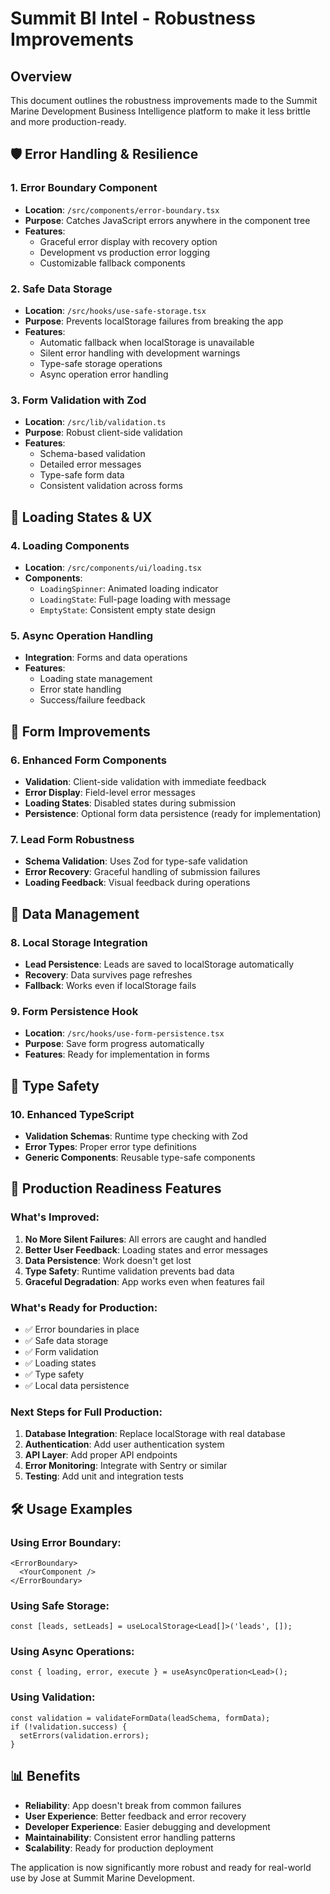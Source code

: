 # Summit BI Intel - Robustness Improvements

## Overview
This document outlines the robustness improvements made to the Summit Marine Development Business Intelligence platform to make it less brittle and more production-ready.

## 🛡️ Error Handling & Resilience

### 1. Error Boundary Component
- **Location**: `/src/components/error-boundary.tsx`
- **Purpose**: Catches JavaScript errors anywhere in the component tree
- **Features**:
  - Graceful error display with recovery option
  - Development vs production error logging
  - Customizable fallback components

### 2. Safe Data Storage
- **Location**: `/src/hooks/use-safe-storage.tsx`
- **Purpose**: Prevents localStorage failures from breaking the app
- **Features**:
  - Automatic fallback when localStorage is unavailable
  - Silent error handling with development warnings
  - Type-safe storage operations
  - Async operation error handling

### 3. Form Validation with Zod
- **Location**: `/src/lib/validation.ts`
- **Purpose**: Robust client-side validation
- **Features**:
  - Schema-based validation
  - Detailed error messages
  - Type-safe form data
  - Consistent validation across forms

## 🔄 Loading States & UX

### 4. Loading Components
- **Location**: `/src/components/ui/loading.tsx`
- **Components**:
  - `LoadingSpinner`: Animated loading indicator
  - `LoadingState`: Full-page loading with message
  - `EmptyState`: Consistent empty state design

### 5. Async Operation Handling
- **Integration**: Forms and data operations
- **Features**:
  - Loading state management
  - Error state handling
  - Success/failure feedback

## 📝 Form Improvements

### 6. Enhanced Form Components
- **Validation**: Client-side validation with immediate feedback
- **Error Display**: Field-level error messages
- **Loading States**: Disabled states during submission
- **Persistence**: Optional form data persistence (ready for implementation)

### 7. Lead Form Robustness
- **Schema Validation**: Uses Zod for type-safe validation
- **Error Recovery**: Graceful handling of submission failures
- **Loading Feedback**: Visual feedback during operations

## 💾 Data Management

### 8. Local Storage Integration
- **Lead Persistence**: Leads are saved to localStorage automatically
- **Recovery**: Data survives page refreshes
- **Fallback**: Works even if localStorage fails

### 9. Form Persistence Hook
- **Location**: `/src/hooks/use-form-persistence.tsx`
- **Purpose**: Save form progress automatically
- **Features**: Ready for implementation in forms

## 🔧 Type Safety

### 10. Enhanced TypeScript
- **Validation Schemas**: Runtime type checking with Zod
- **Error Types**: Proper error type definitions
- **Generic Components**: Reusable type-safe components

## 🚀 Production Readiness Features

### What's Improved:
1. **No More Silent Failures**: All errors are caught and handled
2. **Better User Feedback**: Loading states and error messages
3. **Data Persistence**: Work doesn't get lost
4. **Type Safety**: Runtime validation prevents bad data
5. **Graceful Degradation**: App works even when features fail

### What's Ready for Production:
- ✅ Error boundaries in place
- ✅ Safe data storage
- ✅ Form validation
- ✅ Loading states
- ✅ Type safety
- ✅ Local data persistence

### Next Steps for Full Production:
1. **Database Integration**: Replace localStorage with real database
2. **Authentication**: Add user authentication system
3. **API Layer**: Add proper API endpoints
4. **Error Monitoring**: Integrate with Sentry or similar
5. **Testing**: Add unit and integration tests

## 🛠️ Usage Examples

### Using Error Boundary:
```tsx
<ErrorBoundary>
  <YourComponent />
</ErrorBoundary>
```

### Using Safe Storage:
```tsx
const [leads, setLeads] = useLocalStorage<Lead[]>('leads', []);
```

### Using Async Operations:
```tsx
const { loading, error, execute } = useAsyncOperation<Lead>();
```

### Using Validation:
```tsx
const validation = validateFormData(leadSchema, formData);
if (!validation.success) {
  setErrors(validation.errors);
}
```

## 📊 Benefits

- **Reliability**: App doesn't break from common failures
- **User Experience**: Better feedback and error recovery
- **Developer Experience**: Easier debugging and development
- **Maintainability**: Consistent error handling patterns
- **Scalability**: Ready for production deployment

The application is now significantly more robust and ready for real-world use by Jose at Summit Marine Development.
